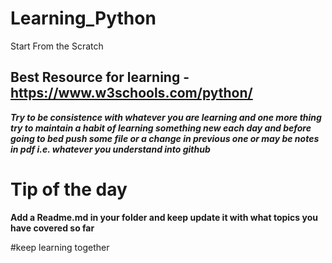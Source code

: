 # Learning_Python
Start From the Scratch

## Best Resource for learning - https://www.w3schools.com/python/

***Try to be consistence with whatever you are learning and one more thing try to maintain a habit of learning something new each day and before going to bed push some file or a change in previous one or may be notes in pdf i.e. whatever you understand into github***

# Tip of the day
**Add a Readme.md in your folder and keep update it with what topics you have covered so far**

#keep learning together
